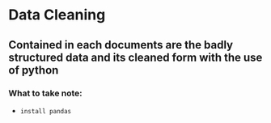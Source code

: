 # Data Cleaning 

## Contained in each documents are the badly structured data and its cleaned form with the use of python

### What to take note:
- `install pandas`



```python

```
